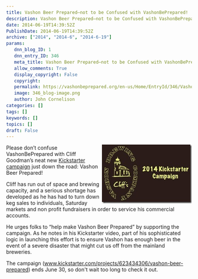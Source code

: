 ```yaml
---
title: Vashon Beer Prepared–not to be Confused with VashonBePrepared!
description: Vashon Beer Prepared–not to be Confused with VashonBePrepared!
date: 2014-06-19T14:39:52Z
PublishDate: 2014-06-19T14:39:52Z
archive: ["2014", "2014-6", "2014-6-19"]
params:
   dnn_blog_ID: 1
   dnn_entry_ID: 346
   meta_title: Vashon Beer Prepared–not to be Confused with VashonBePrepared!
   allow_comments: True
   display_copyright: False
   copyright: 
   permalink: https://vashonbeprepared.org/en-us/Home/EntryId/346/Vashon-Beer-Prepared-ndash-not-to-be-Confused-with-VashonBePrepared
   image: 346_blog-image.png
   author: John Cornelison
categories: []
tags: []
keywords: []
topics: []
draft: False
---
```


<p><a href="/images/dnnBlog/1/346/Windows-Live-Writer-Vashon-Beer-Preparednot-to-be-confused-w_6930-6-19-2014_at_7.36.16_AM_2.jpg"><img title="6-19-2014 at 7.36.16 AM" style="border-top: 0px; border-right: 0px; background-image: none; border-bottom: 0px; float: right; padding-top: 0px; padding-left: 0px; margin: 0px 0px 5px 5px; border-left: 0px; display: inline; padding-right: 0px" border="0" alt="6-19-2014 at 7.36.16 AM" src="/images/dnnBlog/1/346/Windows-Live-Writer-Vashon-Beer-Preparednot-to-be-confused-w_6930-6-19-2014_at_7.36.16_AM_thumb.jpg" width="244" align="right" height="160" /></a>Please don’t confuse VashonBePrepared with Cliff Goodman’s neat new <a href="https://www.kickstarter.com/projects/623434306/vashon-beer-prepared" target="_blank">Kickstarter campaign</a> just down the road: Vashon Beer Prepared!</p>  <p>Cliff has run out of space and brewing capacity, and a serious shortage has developed as he has had to turn down keg sales to individuals, Saturday markets and non profit fundraisers in order to service his commercial accounts. </p>  <p>He urges folks to “help make Vashon Beer Prepared” by supporting the campaign. As he notes in his Kickstarter video, part of his sophisticated logic in launching this effort is to ensure Vashon has enough beer in the event of a severe disaster that might cut us off from the mainland breweries.</p>  <p>The campaign (<a title="https://www.kickstarter.com/projects/623434306/vashon-beer-prepared" href="http://www.kickstarter.com/projects/623434306/vashon-beer-prepared">www.kickstarter.com/projects/623434306/vashon-beer-prepared</a>) ends June 30, so don't wait too long to check it out.</p>
